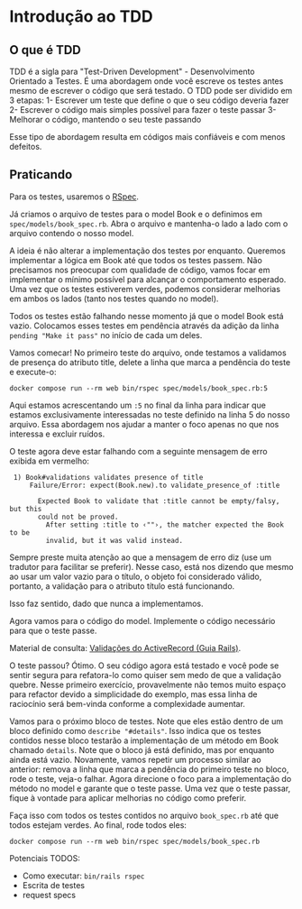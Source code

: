 # Introdução ao TDD

## O que é TDD
TDD é a sigla para "Test-Driven Development" - Desenvolvimento Orientado a Testes. 
É uma abordagem onde você escreve os testes antes mesmo de escrever o código que será testado. 
O TDD pode ser dividido em 3 etapas: 
1- Escrever um teste que define o que o seu código deveria fazer
2- Escrever o código mais simples possível para fazer o teste passar
3- Melhorar o código, mantendo o seu teste passando

Esse tipo de abordagem resulta em códigos mais confiáveis e com menos defeitos.

## Praticando

Para os testes, usaremos o [RSpec](https://rspec.info/).

Já criamos o arquivo de testes para o model Book e o definimos em `spec/models/book_spec.rb`. Abra
o arquivo e mantenha-o lado a lado com o arquivo contendo o nosso model.

A ideia é não alterar a implementação dos testes por enquanto. Queremos implementar a lógica em
Book até que todos os testes passem. Não precisamos nos preocupar com qualidade de código, vamos
focar em implementar o mínimo possível para alcançar o comportamento esperado. Uma vez que os
testes estiverem verdes, podemos considerar melhorias em ambos os lados (tanto nos testes quando
no model).

Todos os testes estão falhando nesse momento já que o model Book está vazio.
Colocamos esses testes em pendência através da adição da linha `pending "Make it pass"` no início de
cada um deles.

Vamos comecar! No primeiro teste do arquivo, onde testamos a validamos de presença do atributo
title, delete a linha que marca a pendência do teste e execute-o:

```
docker compose run --rm web bin/rspec spec/models/book_spec.rb:5
```

Aqui estamos acrescentando um `:5` no final da linha para indicar que estamos exclusivamente
interessadas no teste definido na linha 5 do nosso arquivo. Essa abordagem nos ajudar a manter o
foco apenas no que nos interessa e excluir ruídos.

O teste agora deve estar falhando com a seguinte mensagem de erro exibida em vermelho:

```
 1) Book#validations validates presence of title
     Failure/Error: expect(Book.new).to validate_presence_of :title

       Expected Book to validate that :title cannot be empty/falsy, but this
       could not be proved.
         After setting :title to ‹""›, the matcher expected the Book to be
         invalid, but it was valid instead.
```

Sempre preste muita atenção ao que a mensagem de erro diz (use um tradutor para facilitar se
preferir). Nesse caso, está nos dizendo que mesmo ao usar um valor vazio para o título, o objeto foi
considerado válido, portanto, a validação para o atributo título está funcionando.

Isso faz sentido, dado que nunca a implementamos.

Agora vamos para o código do model.
Implemente o código necessário para que o teste passe.

Material de consulta: [Validações do
ActiveRecord (Guia Rails)](https://guiarails.com.br/active_record_validations.html).

O teste passou? Ótimo.
O seu código agora está testado e você pode se sentir segura para refatora-lo como quiser sem medo
de que a validação quebre. Nesse primeiro exercício, provavelmente não temos muito espaço para
refactor devido a simplicidade do exemplo, mas essa linha de raciocínio será bem-vinda conforme a
complexidade aumentar.

Vamos para o próximo bloco de testes.
Note que eles estão dentro de um bloco definido como `describe "#details"`. Isso indica que os
testes contidos nesse bloco testarão a implementação de um método em Book chamado `details`. Note
que o bloco já está definido, mas por enquanto ainda está vazio. Novamente, vamos repetir um
processo similar ao anterior: remova a linha que marca a pendência do primeiro teste no bloco, rode
o teste, veja-o falhar. Agora direcione o foco para a implementação do método no model e garante que
o teste passe. Uma vez que o teste passar, fique à vontade para aplicar melhorias no código como
preferir.

Faça isso com todos os testes contidos no arquivo `book_spec.rb` até que todos estejam verdes.
Ao final, rode todos eles:

```
docker compose run --rm web bin/rspec spec/models/book_spec.rb
```


Potenciais TODOS:
- Como executar: `bin/rails rspec`
- Escrita de testes
- request specs
